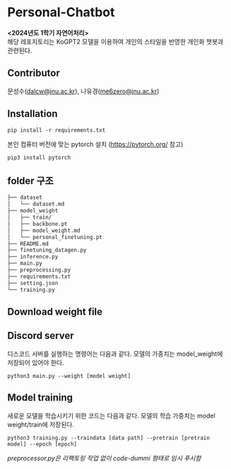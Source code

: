 # Personal-Chatbot
**<2024년도 1학기 자연어처리>**    
해당 레포지토리는 KoGPT2 모델을 이용하여 개인의 스타일을 반영한 개인화 챗봇과 관련된다.

## Contributor
문성수(dalcw@jnu.ac.kr), 나유경(me6zero@jnu.ac.kr)

## Installation
```
pip install -r requirements.txt
```

본인 컴퓨터 버전에 맞는 pytorch 설치 (https://pytorch.org/ 참고)
```
pip3 install pytorch
```
## folder 구조
```bash
├── dataset
│   └── dataset.md
├── model_weight
│   ├── train/
│   ├── backbone.pt
│   ├── model_weight.md
│   └── personal_finetuning.pt
├── README.md
├── finetuning_datagen.py
├── inference.py
├── main.py
├── preprocessing.py
├── requirements.txt
├── setting.json
└── training.py
``` 

## Download weight file


## Discord server
디스코드 서버를 실행하는 명령어는 다음과 같다. 모델의 가중치는 model_weight에 저장되어 있어야 한다.
```
python3 main.py --weight [model weight]
```

## Model training
새로운 모델을 학습시키기 위한 코드는 다음과 같다. 모델의 학습 가중치는 model weight/train에 저장된다.
```
python3 training.py --traindata [data path] --pretrain [pretrain model] --epoch [epoch]
```

*preprocessor.py은 리팩토링 작업 없이 code-dummi 형태로 임시 푸시함*
